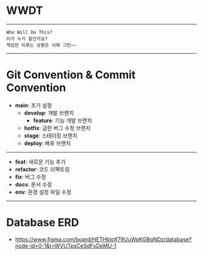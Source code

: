 # WWDT

---
    Who Will Do This?
    이거 누가 할건가요?
    책임만 미루는 상황은 이제 그만~~
---
# Git Convention & Commit Convention
- **main**: 초기 설정
  - **develop**: 개발 브랜치
    - **feature**: 기능 개발 브랜치
  - **hotfix**: 급한 버그 수정 브랜치
  - **stage**: 스테이징 브랜치
  - **deploy**: 배포 브랜치
---
- **feat**: 새로운 기능 추가
- **refactor**: 코드 리팩토링
- **fix**: 버그 수정
- **docs**: 문서 수정
- **env**: 환경 설정 파일 수정
---
# Database ERD 
- https://www.figma.com/board/HETHblolf79UuWpKGBgNDz/database?node-id=0-1&t=WVUTpsCeSdFxDeMU-1

